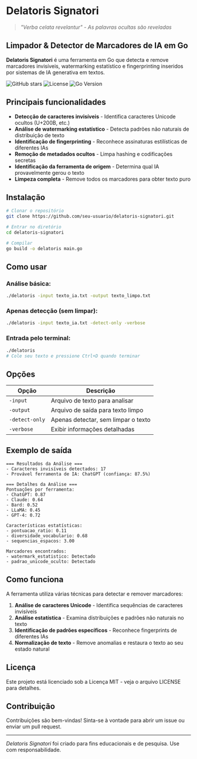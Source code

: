 # Delatoris Signatori

> *"Verba celata revelantur" - As palavras ocultas são reveladas*

## Limpador & Detector de Marcadores de IA em Go

**Delatoris Signatori** é uma ferramenta em Go que detecta e remove marcadores invisíveis, watermarking estatístico e fingerprinting inseridos por sistemas de IA generativa em textos.

![GitHub stars](https://img.shields.io/github/stars/seu-usuario/delatoris-signatori?style=social)
![License](https://img.shields.io/badge/license-MIT-blue.svg)
![Go Version](https://img.shields.io/badge/go-%3E%3D%201.16-blue)

## Principais funcionalidades

- **Detecção de caracteres invisíveis** - Identifica caracteres Unicode ocultos (U+200B, etc.)
- **Análise de watermarking estatístico** - Detecta padrões não naturais de distribuição de texto
- **Identificação de fingerprinting** - Reconhece assinaturas estilísticas de diferentes IAs
- **Remoção de metadados ocultos** - Limpa hashing e codificações secretas
- **Identificação da ferramenta de origem** - Determina qual IA provavelmente gerou o texto
- **Limpeza completa** - Remove todos os marcadores para obter texto puro

## Instalação

```bash
# Clonar o repositório
git clone https://github.com/seu-usuario/delatoris-signatori.git

# Entrar no diretório
cd delatoris-signatori

# Compilar
go build -o delatoris main.go
```

## Como usar

### Análise básica:
```bash
./delatoris -input texto_ia.txt -output texto_limpo.txt
```

### Apenas detecção (sem limpar):
```bash
./delatoris -input texto_ia.txt -detect-only -verbose
```

### Entrada pelo terminal:
```bash
./delatoris
# Cole seu texto e pressione Ctrl+D quando terminar
```

## Opções

| Opção | Descrição |
|-------|-----------|
| `-input` | Arquivo de texto para analisar |
| `-output` | Arquivo de saída para texto limpo |
| `-detect-only` | Apenas detectar, sem limpar o texto |
| `-verbose` | Exibir informações detalhadas |

## Exemplo de saída

```
=== Resultados da Análise ===
- Caracteres invisíveis detectados: 17
- Provável ferramenta de IA: ChatGPT (confiança: 87.5%)

=== Detalhes da Análise ===
Pontuações por ferramenta:
- ChatGPT: 0.87
- Claude: 0.64
- Bard: 0.52
- LLaMA: 0.45
- GPT-4: 0.72

Características estatísticas:
- pontuacao_ratio: 0.11
- diversidade_vocabulario: 0.68
- sequencias_espacos: 3.00

Marcadores encontrados:
- watermark_estatistico: Detectado
- padrao_unicode_oculto: Detectado
```

## Como funciona

A ferramenta utiliza várias técnicas para detectar e remover marcadores:

1. **Análise de caracteres Unicode** - Identifica sequências de caracteres invisíveis
2. **Análise estatística** - Examina distribuições e padrões não naturais no texto
3. **Identificação de padrões específicos** - Reconhece fingerprints de diferentes IAs
4. **Normalização de texto** - Remove anomalias e restaura o texto ao seu estado natural

## Licença

Este projeto está licenciado sob a Licença MIT - veja o arquivo LICENSE para detalhes.

## Contribuição

Contribuições são bem-vindas! Sinta-se à vontade para abrir um issue ou enviar um pull request.

---

*Delatoris Signatori* foi criado para fins educacionais e de pesquisa. Use com responsabilidade.
